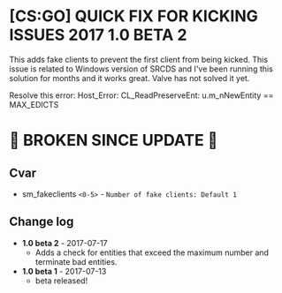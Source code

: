 # [CS:GO] QUICK FIX FOR KICKING ISSUES 2017 1.0 BETA 2
This adds fake clients to prevent the first client from being kicked. This issue is related to Windows version of SRCDS and I've been running this solution for months and it works great. Valve has not solved it yet.

Resolve this error: Host_Error: CL_ReadPreserveEnt: u.m_nNewEntity == MAX_EDICTS

# &#x1F534; BROKEN SINCE UPDATE &#x1F534;

## Cvar
  - sm_fakeclients `<0-5>` - `Number of fake clients: Default 1`
  
## Change log
- **1.0 beta 2** - 2017-07-17
  - Adds a check for entities that exceed the maximum number and terminate bad entities.
- **1.0 beta 1** - 2017-07-13
  - beta released!
